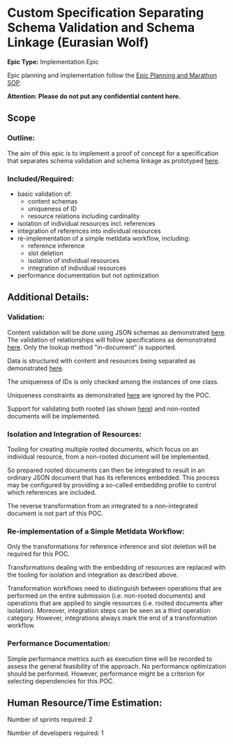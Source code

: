 # Custom Specification Separating Schema Validation and Schema Linkage (Eurasian Wolf)
**Epic Type:** Implementation Epic

Epic planning and implementation follow the
[Epic Planning and Marathon SOP](https://docs.ghga-dev.de/main/sops/sop001_epic_planning.html).

**Attention: Please do not put any confidential content here.**

## Scope
### Outline:
The aim of this epic is to implement a proof of concept for a specification that separates schema validation and schema linkage
as prototyped [here](https://github.com/ghga-de/metadata_schema_explorations).


### Included/Required:
- basic validation of:
  - content schemas
  - uniqueness of ID
  - resource relations including cardinality
- isolation of individual resources incl. references
- integration of references into individual resources
- re-implementation of a simple metldata workflow, including:
  - reference inference
  - slot deletion
  - isolation of individual resources
  - integration of individual resources
- performance documentation but not optimization



## Additional Details:

### Validation:

Content validation will be done using JSON schemas as demonstrated
[here](https://github.com/ghga-de/metadata_schema_explorations/blob/main/schema/schemapack.yaml#L7).
The validation of relationships will follow specifications as demonstrated
[here](https://github.com/ghga-de/metadata_schema_explorations/blob/main/schema/schemapack.yaml#L17).
Only the lookup method "in-document" is supported.

Data is structured with content and resources being separated as demonstrated
[here](https://github.com/ghga-de/metadata_schema_explorations/blob/main/data/desintegrated.yaml#L33-L41).

The uniqueness of IDs is only checked among the instances of one class.

Uniqueness constraints as demonstrated
[here](https://github.com/ghga-de/metadata_schema_explorations/blob/main/schema/schemapack.yaml#L9-L12)
are ignored by the POC.

Support for validating both rooted (as shown [here](https://github.com/ghga-de/metadata_schema_explorations/blob/main/data/desintegrated.yaml#L42-L44))
and non-rooted documents will be implemented.


### Isolation and Integration of Resources:

Tooling for creating multiple rooted documents, which focus on an individual resource,
from a non-rooted document will be implemented.

So prepared rooted documents can then be integrated to result in an ordinary JSON
document that has its references embedded. This process may be configured by
providing a so-called embedding profile to control which references are included.

The reverse transformation from an integrated to a non-integrated document is not
part of this POC.

### Re-implementation of a Simple Metldata Workflow:

Only the transformations for reference inference and slot deletion will be required for
this POC.

Transformations dealing with the embedding of resources are replaced with the tooling
for isolation and integration as described above.

Transformation workflows need to distinguish between operations that are performed
on the entire submission (i.e. non-rooted documents) and operations that are applied
to single resources (i.e. rooted documents after isolation). Moreover, integration steps
can be seen as a third operation category. However, integrations always mark the end
of a transformation workflow.

### Performance Documentation:

Simple performance metrics such as execution time will be recorded to assess the
general feasibility of the approach. No performance optimization should be performed.
However, performance might be a criterion for selecting dependencies for this POC.


## Human Resource/Time Estimation:

Number of sprints required: 2

Number of developers required: 1
